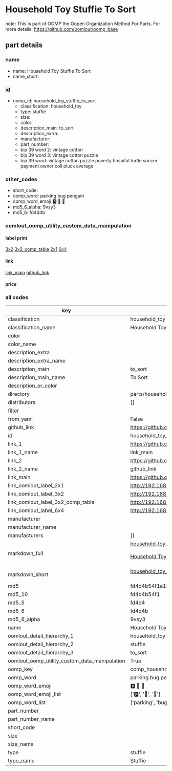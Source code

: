 # Household Toy Stuffie To Sort  

note: This is part of OOMP the Oopen Organization Method For Parts. For more details: https://github.com/oomlout/oomp_base

##  part details





### name
* name: Household Toy Stuffie To Sort
* name_short: 
### id
* oomp_id: household_toy_stuffie_to_sort
  * classification: household_toy
  * type: stuffie
  * size: 
  * color: 
  * description_main: to_sort
  * description_extra: 
  * manufacturer: 
  * part_number: 
  * bip 39 word 2: vintage cotton
  * bip 39 word 3: vintage cotton puzzle
  * bip 39 word: vintage cotton puzzle poverty hospital turtle soccer payment owner coil pluck average

### other_codes
* short_code: 
* oomp_word: parking bug penguin
* oomp_word_emoji :parking: :bug: :penguin:
* md5_6_alpha: 9vsy3
* md5_6: fd4d4b






### oomlout_oomp_utility_custom_data_manipulation
#### label print
[3x2](http://192.168.1.245:1112/?label=oomp%209vsy3)
[3x2_oomp_table](http://192.168.1.107:1112/?label=oomp%209vsy3)
[2x1](http://192.168.1.242:1112/?label=oomp%209vsy3)
[6x4](http://192.168.1.55:1112/?label=oomp%209vsy3)    

#### link

[link_main](https://github.com/oomlout/oomlout_oomp_current_version_messy/tree/main/parts/household_toy_stuffie_to_sort) [github_link](https://github.com/oomlout/oomlout_oomp_part_src/tree/main/parts/household_toy_stuffie_to_sort)                             

#### price







### all codes 
| key | value |  
| --- | --- |  
| classification | household_toy |  
| classification_name | Household Toy |  
| color |  |  
| color_name |  |  
| description_extra |  |  
| description_extra_name |  |  
| description_main | to_sort |  
| description_main_name | To Sort |  
| description_or_color |   |  
| directory | parts/household_toy_stuffie_to_sort |  
| distributors | [] |  
| filter |  |  
| from_yaml | False |  
| github_link | https://github.com/oomlout/oomlout_oomp_part_src/tree/main/parts/household_toy_stuffie_to_sort |  
| id | household_toy_stuffie_to_sort |  
| link_1 | https://github.com/oomlout/oomlout_oomp_current_version_messy/tree/main/parts/household_toy_stuffie_to_sort |  
| link_1_name | link_main |  
| link_2 | https://github.com/oomlout/oomlout_oomp_part_src/tree/main/parts/household_toy_stuffie_to_sort |  
| link_2_name | github_link |  
| link_main | https://github.com/oomlout/oomlout_oomp_current_version_messy/tree/main/parts/household_toy_stuffie_to_sort |  
| link_oomlout_label_2x1 | http://192.168.1.242:1112/?label=oomp%209vsy3 |  
| link_oomlout_label_3x2 | http://192.168.1.245:1112/?label=oomp%209vsy3 |  
| link_oomlout_label_3x2_oomp_table | http://192.168.1.107:1112/?label=oomp%209vsy3 |  
| link_oomlout_label_6x4 | http://192.168.1.55:1112/?label=oomp%209vsy3 |  
| manufacturer |  |  
| manufacturer_name |  |  
| manufacturers | [] |  
| markdown_full | [household_toy_stuffie_to_sort](https://github.com/oomlout/oomlout_oomp_current_version_messy/tree/main/parts/household_toy_stuffie_to_sort)<br>[](https://github.com/oomlout/oomlout_oomp_current_version_messy/tree/main/parts/household_toy_stuffie_to_sort)<br>[Household Toy Stuffie To Sort](https://github.com/oomlout/oomlout_oomp_current_version_messy/tree/main/parts/household_toy_stuffie_to_sort)<br><br> |  
| markdown_short | [household_toy_stuffie_to_sort](https://github.com/oomlout/oomlout_oomp_current_version_messy/tree/main/parts/household_toy_stuffie_to_sort)<br><br> |  
| md5 | fd4d4b54f1a1b9bbabb6fa915dcc37a1 |  
| md5_10 | fd4d4b54f1 |  
| md5_5 | fd4d4 |  
| md5_6 | fd4d4b |  
| md5_6_alpha | 9vsy3 |  
| name | Household Toy Stuffie To Sort |  
| oomlout_detail_hierarchy_1 | household_toy |  
| oomlout_detail_hierarchy_2 | stuffie |  
| oomlout_detail_hierarchy_3 | to_sort |  
| oomlout_oomp_utility_custom_data_manipulation | True |  
| oomp_key | oomp_household_toy_stuffie_to_sort |  
| oomp_word | parking bug penguin |  
| oomp_word_emoji | :parking: :bug: :penguin: |  
| oomp_word_emoji_list | [':parking:', ':bug:', ':penguin:'] |  
| oomp_word_list | ['parking', 'bug', 'penguin'] |  
| part_number |  |  
| part_number_name |  |  
| short_code |  |  
| size |  |  
| size_name |  |  
| type | stuffie |  
| type_name | Stuffie |  
